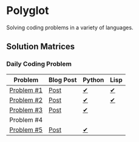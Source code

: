 # Polyglot

Solving coding problems in a variety of languages.

## Solution Matrices

### Daily Coding Problem

 Problem | Blog Post | Python | Lisp
---------|-----------|--------|------
[Problem #1][dcp001] | [Post][dcp001post] | [✔][dcp001py] | [✔][dcp001cl]
[Problem #2][dcp002] | [Post][dcp002post] | [✔][dcp002py] | [✔][dcp002cl]
[Problem #3][dcp003] | [Post][dcp003post] | [✔][dcp003py] |
Problem #4 | | |
[Problem #5][dcp005] | [Post][dcp005post] | [✔][dcp005py] |

[dcp001]: ./daily-coding-problem/problem-001
[dcp001post]: https://pedestalnix.github.io/programming/2018/09/08/daily-coding-problem-1.html
[dcp001py]: ./daily-coding-problem/problem-001/problem_001.py
[dcp001cl]: ./daily-coding-problem/problem-001/problem_001.lisp

[dcp002]: ./daily-coding-problem/problem-002
[dcp002post]: https://pedestalnix.github.io/programming/2018/09/11/dcp002.html
[dcp002py]: ./daily-coding-problem/problem-002/problem_002.py
[dcp002cl]: ./daily-coding-problem/problem-002/problem_002.lisp

[dcp003]: ./daily-coding-problem/problem-003
[dcp003post]: https://pedestalnix.github.io/programming/2018/09/15/daily-coding-problem-3.html
[dcp003py]: ./daily-coding-problem/problem-003/problem_003.py

[dcp005]: ./daily-coding-problem/problem-005
[dcp005post]: https://pedestalnix.github.io/programming/2018/09/15/daily-coding-problem-5.html
[dcp005py]: ./daily-coding-problem/problem-005/problem_005.py

